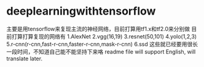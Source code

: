 # deeplearningwithtensorflow
主要是用tensorflow来复现主流的神经网络，目前打算用tf1.x和tf2.0来分别做
目前打算打算复现的网络有
    1.AlexNet
    2.vgg(16,19)
    3.resnet(50,101)
    4.yolo(1,2,3)
    5.r-cnn(r-cnn,fast-r-cnn,faster-r-cnn,mask-r-cnn)
    6.ssd
这些就已经要用很长一段时间，不知道自己能不能坚持下来咯
readme file will support English, will translate later.
